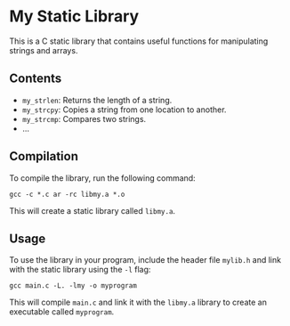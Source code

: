 # My Static Library

This is a C static library that contains useful functions for manipulating strings and arrays.

## Contents

- `my_strlen`: Returns the length of a string.
- `my_strcpy`: Copies a string from one location to another.
- `my_strcmp`: Compares two strings.
- ...

## Compilation

To compile the library, run the following command:

`gcc -c *.c ar -rc libmy.a *.o`

This will create a static library called `libmy.a`.

## Usage

To use the library in your program, include the header file `mylib.h` and link with the static library using the `-l` flag:

`gcc main.c -L. -lmy -o myprogram`


This will compile `main.c` and link it with the `libmy.a` library to create an executable called `myprogram`.
